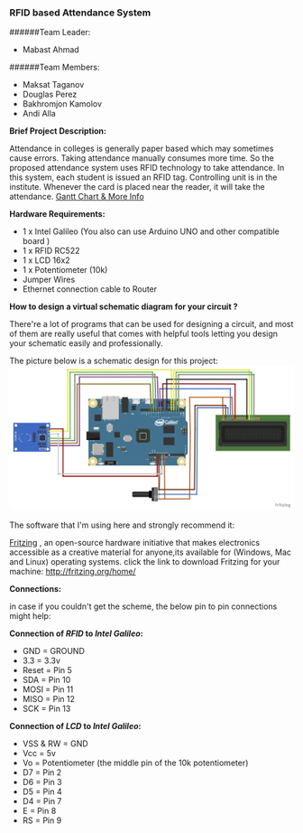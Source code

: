 ### RFID based Attendance System

######Team Leader:
  * Mabast Ahmad

######Team Members: 
  * Maksat Taganov
  * Douglas Perez 
  * Bakhromjon Kamolov
  * Andi Alla


**Brief Project Description:**

Attendance in colleges is generally paper based which may sometimes cause errors.
Taking attendance manually consumes more time. So the proposed attendance system uses RFID technology to take attendance.
In this system, each student is issued an RFID tag.
Controlling unit is in the institute. Whenever the card is placed near the reader, it will take the attendance.
[Gantt Chart & More Info](https://drive.google.com/drive/folders/0B20Hf5-CgbtrcGlmRGsyZ2RJZ1E)

**Hardware Requirements:**

* 1 x Intel Galileo (You also can use Arduino UNO and other compatible board )
* 1 x RFID RC522
* 1 x LCD 16x2
* 1 x Potentiometer (10k)
* Jumper Wires
* Ethernet connection cable to Router


**How to design a virtual schematic diagram for your circuit ?**

There're a lot of programs that can be used for designing a circuit, and most of them are really useful that comes with helpful tools letting you design your schematic easily and professionally.

The picture below is a schematic design for this project:
![Project Scheme](https://github.com/Mabast1/RFID.AS/blob/master/RFID%20SCHEME_bb.png)

The software that I'm using here and strongly recommend it:

[Fritzing](http://fritzing.org/home/) , an open-source hardware initiative that makes electronics accessible as a creative material for anyone,its available for (Windows, Mac and Linux) operating systems.
click the link to download Fritzing for your machine: http://fritzing.org/home/

**Connections:**

   in case if you couldn't get the scheme, the below pin to pin connections might help:   

**Connection of *RFID* to *Intel Galileo*:**
   * GND = GROUND
   * 3.3 = 3.3v
   * Reset = Pin 5
   * SDA = Pin 10
   * MOSI = Pin 11
   * MISO = Pin 12
   * SCK = Pin 13

**Connection of *LCD* to *Intel Galileo*:**
   * VSS & RW = GND
   * Vcc = 5v
   * Vo = Potentiometer (the middle pin of the 10k potentiometer)
   * D7 = Pin 2
   * D6 = Pin 3
   * D5 = Pin 4
   * D4 = Pin 7
   * E = Pin 8
   * RS = Pin 9



